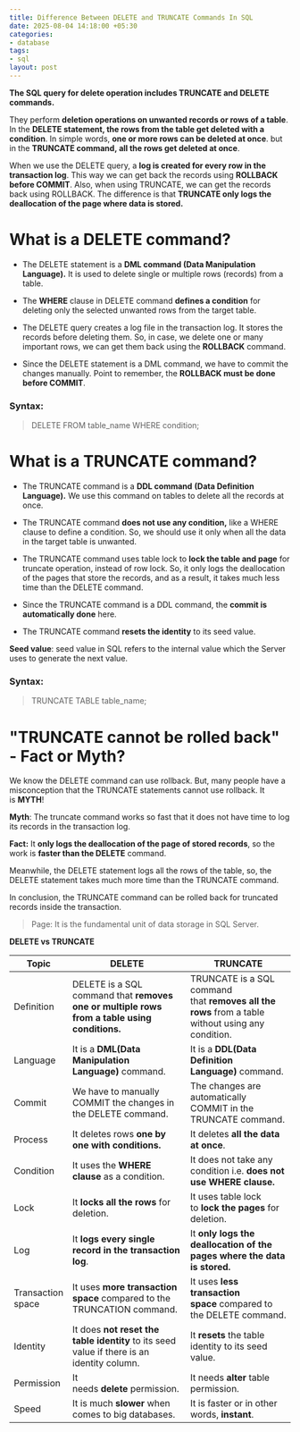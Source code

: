 ```yaml
---
title: Difference Between DELETE and TRUNCATE Commands In SQL
date: 2025-08-04 14:18:00 +05:30
categories:
- database
tags:
- sql
layout: post
---
```


**The SQL query for delete operation includes TRUNCATE and DELETE commands.**

They perform **deletion operations on unwanted records or rows of a table**. In the **DELETE statement, the rows from the table get deleted with a condition**. In simple words, **one or more rows can be deleted at once**. but in the **TRUNCATE command, all the rows get deleted at once**.

When we use the DELETE query, a **log is created for every row in the transaction log**. This way we can get back the records using **ROLLBACK before COMMIT**. Also, when using TRUNCATE, we can get the records back using ROLLBACK. The difference is that **TRUNCATE only logs the deallocation of the page where data is stored.**


# **What is a DELETE command?**

* The DELETE statement is a **DML command (Data Manipulation Language).** It is used to delete single or multiple rows (records) from a table.

* The **WHERE** clause in DELETE command **defines a condition** for deleting only the selected unwanted rows from the target table.

* The DELETE query creates a log file in the transaction log. It stores the records before deleting them. So, in case, we delete one or many important rows, we can get them back using the **ROLLBACK** command.

* Since the DELETE statement is a DML command, we have to commit the changes manually. Point to remember, the **ROLLBACK must be done before COMMIT**.

### **Syntax:**

> DELETE FROM table_name WHERE condition;

# **What is a TRUNCATE command?**

* The TRUNCATE command is a **DDL command** **(Data Definition Language).** We use this command on tables to delete all the records at once.

* The TRUNCATE command **does not use any condition,** like a WHERE clause to define a condition. So, we should use it only when all the data in the target table is unwanted.

* The TRUNCATE command uses table lock to **lock the table and page** for truncate operation, instead of row lock. So, it only logs the deallocation of the pages that store the records, and as a result, it takes much less time than the DELETE command.

* Since the TRUNCATE command is a DDL command, the **commit is automatically done** here.

* The TRUNCATE command **resets the identity** to its seed value.

**Seed value**: seed value in SQL refers to the internal value which the Server uses to generate the next value.

### **Syntax:**

> TRUNCATE TABLE table_name;

# **"TRUNCATE cannot be rolled back" - Fact or Myth?**

We know the DELETE command can use rollback. But, many people have a misconception that the TRUNCATE statements cannot use rollback. It is **MYTH**!

**Myth**: The truncate command works so fast that it does not have time to log its records in the transaction log.

**Fact:** It **only logs the deallocation of the page of stored records**, so the work is **faster than the DELETE** command.

Meanwhile, the DELETE statement logs all the rows of the table, so, the DELETE statement takes much more time than the TRUNCATE command.

In conclusion, the TRUNCATE command can be rolled back for truncated records inside the transaction.

> Page: It is the fundamental unit of data storage in SQL Server.

**DELETE vs TRUNCATE**

| Topic | DELETE | TRUNCATE |
| --- | --- | --- |
| Definition | DELETE is a SQL command that **removes one or multiple rows from a table using conditions.** | TRUNCATE is a SQL command that **removes all the rows** from a table without using any condition. |
| Language | It is a **DML(Data Manipulation Language)** command. | It is a **DDL(Data Definition Language)** command. |
| Commit | We have to manually COMMIT the changes in the DELETE command. | The changes are automatically COMMIT in the TRUNCATE command. |
| Process | It deletes rows **one by one with conditions.** | It deletes **all the data at once**. |
| Condition | It uses the **WHERE clause** as a condition. | It does not take any condition i.e. **does not use WHERE clause.** |
| Lock | It **locks all the rows** for deletion. | It uses table lock to **lock the pages** for deletion. |
| Log | It **logs every single record in the transaction log**. | It **only logs the deallocation of the pages where the data is stored.** |
| Transaction space | It uses **more transaction space** compared to the TRUNCATION command. | It uses **less transaction space** compared to the DELETE command. |
| Identity | It does **not reset the table identity** to its seed value if there is an identity column. | It **resets** the table identity to its seed value. |
| Permission | It needs **delete** permission. | It needs **alter** table permission. |
| Speed | It is much **slower** when comes to big databases. | It is faster or in other words, **instant**. |